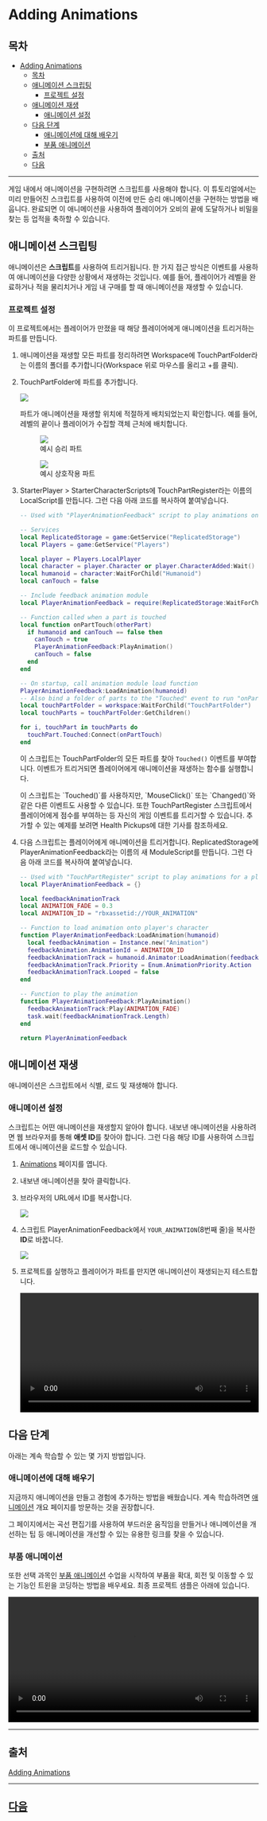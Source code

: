 # Adding Animations

## 목차
- [Adding Animations](#adding-animations)
  - [목차](#목차)
  - [애니메이션 스크립팅](#애니메이션-스크립팅)
    - [프로젝트 설정](#프로젝트-설정)
  - [애니메이션 재생](#애니메이션-재생)
    - [애니메이션 설정](#애니메이션-설정)
  - [다음 단계](#다음-단계)
    - [애니메이션에 대해 배우기](#애니메이션에-대해-배우기)
    - [부품 애니메이션](#부품-애니메이션)
  - [출처](#출처)
  - [다음](#다음)

---
게임 내에서 애니메이션을 구현하려면 스크립트를 사용해야 합니다. 이 튜토리얼에서는 미리 만들어진 스크립트를 사용하여 이전에 만든 승리 애니메이션을 구현하는 방법을 배웁니다. 완료되면 이 애니메이션을 사용하여 플레이어가 오비의 끝에 도달하거나 비밀을 찾는 등 업적을 축하할 수 있습니다.

## 애니메이션 스크립팅

애니메이션은 **스크립트**를 사용하여 트리거됩니다. 한 가지 접근 방식은 이벤트를 사용하여 애니메이션을 다양한 상황에서 재생하는 것입니다. 예를 들어, 플레이어가 레벨을 완료하거나 적을 물리치거나 게임 내 구매를 할 때 애니메이션을 재생할 수 있습니다.

### 프로젝트 설정

이 프로젝트에서는 플레이어가 만졌을 때 해당 플레이어에게 애니메이션을 트리거하는 파트를 만듭니다.

1. 애니메이션을 재생할 모든 파트를 정리하려면 Workspace에 TouchPartFolder라는 이름의 폴더를 추가합니다(Workspace 위로 마우스를 올리고 +를 클릭).

2. TouchPartFolder에 파트를 추가합니다.

   <img src="../img/04_04_Adding_Animations/bipi_t2_showPartsFolder.png.webp" />

   파트가 애니메이션을 재생할 위치에 적절하게 배치되었는지 확인합니다. 예를 들어, 레벨의 끝이나 플레이어가 수집할 객체 근처에 배치합니다.

   <GridContainer numColumns="2">
     <figure>
       <img src="../img/04_04_Adding_Animations/bipi_t2_touchedPartExamples_obby.jpg.webp" />
       <figcaption>예시 승리 파트</figcaption>
     </figure>
     <figure>
       <img src="../img/04_04_Adding_Animations/bipi_t2_touchedPartExamples_treasure.jpg.webp" />
       <figcaption>예시 상호작용 파트</figcaption>
     </figure>
   </GridContainer>

3. StarterPlayer > StarterCharacterScripts에 TouchPartRegister라는 이름의 LocalScript를 만듭니다. 그런 다음 아래 코드를 복사하여 붙여넣습니다.

   ```lua
   -- Used with "PlayerAnimationFeedback" script to play animations on part touches

   -- Services
   local ReplicatedStorage = game:GetService("ReplicatedStorage")
   local Players = game:GetService("Players")

   local player = Players.LocalPlayer
   local character = player.Character or player.CharacterAdded:Wait()
   local humanoid = character:WaitForChild("Humanoid")
   local canTouch = false

   -- Include feedback animation module
   local PlayerAnimationFeedback = require(ReplicatedStorage:WaitForChild("PlayerAnimationFeedback"))

   -- Function called when a part is touched
   local function onPartTouch(otherPart)
     if humanoid and canTouch == false then
       canTouch = true
       PlayerAnimationFeedback:PlayAnimation()
       canTouch = false
     end
   end

   -- On startup, call animation module load function
   PlayerAnimationFeedback:LoadAnimation(humanoid)
   -- Also bind a folder of parts to the "Touched" event to run "onPartTouch()"
   local touchPartFolder = workspace:WaitForChild("TouchPartFolder")
   local touchParts = touchPartFolder:GetChildren()

   for i, touchPart in touchParts do
     touchPart.Touched:Connect(onPartTouch)
   end
   ```

   이 스크립트는 TouchPartFolder의 모든 파트를 찾아 `Touched()` 이벤트를 부여합니다. 이벤트가 트리거되면 플레이어에게 애니메이션을 재생하는 함수를 실행합니다.

    <Alert severity="info">
    이 스크립트는 `Touched()`를 사용하지만, `MouseClick()` 또는 `Changed()`와 같은 다른 이벤트도 사용할 수 있습니다. 또한 TouchPartRegister 스크립트에서 플레이어에게 점수를 부여하는 등 자신의 게임 이벤트를 트리거할 수 있습니다. 추가할 수 있는 예제를 보려면 Health Pickups에 대한 기사를 참조하세요.
    </Alert>

4. 다음 스크립트는 플레이어에게 애니메이션을 트리거합니다. ReplicatedStorage에 PlayerAnimationFeedback라는 이름의 새 ModuleScript를 만듭니다. 그런 다음 아래 코드를 복사하여 붙여넣습니다.

   ```lua
   -- Used with "TouchPartRegister" script to play animations for a player
   local PlayerAnimationFeedback = {}

   local feedbackAnimationTrack
   local ANIMATION_FADE = 0.3
   local ANIMATION_ID = "rbxassetid://YOUR_ANIMATION"

   -- Function to load animation onto player's character
   function PlayerAnimationFeedback:LoadAnimation(humanoid)
     local feedbackAnimation = Instance.new("Animation")
     feedbackAnimation.AnimationId = ANIMATION_ID
     feedbackAnimationTrack = humanoid.Animator:LoadAnimation(feedbackAnimation)
     feedbackAnimationTrack.Priority = Enum.AnimationPriority.Action
     feedbackAnimationTrack.Looped = false
   end

   -- Function to play the animation
   function PlayerAnimationFeedback:PlayAnimation()
     feedbackAnimationTrack:Play(ANIMATION_FADE)
     task.wait(feedbackAnimationTrack.Length)
   end

   return PlayerAnimationFeedback

   ```

## 애니메이션 재생

애니메이션은 스크립트에서 식별, 로드 및 재생해야 합니다.

### 애니메이션 설정

스크립트는 어떤 애니메이션을 재생할지 알아야 합니다. 내보낸 애니메이션을 사용하려면 웹 브라우저를 통해 **애셋 ID**를 찾아야 합니다. 그런 다음 해당 ID를 사용하여 스크립트에서 애니메이션을 로드할 수 있습니다.

1. <a href="https://www.roblox.com/develop?View=24" target="_blank" rel="noopener">Animations</a> 페이지를 엽니다.

2. 내보낸 애니메이션을 찾아 클릭합니다.

3. 브라우저의 URL에서 ID를 복사합니다.

   <img src="../img/04_04_Adding_Animations/ccs2020_t2_exportedAnimationWeb_alt.png.webp" />

4. 스크립트 PlayerAnimationFeedback에서 `YOUR_ANIMATION`(8번째 줄)을 복사한 **ID**로 바꿉니다.

   <img src="../img/04_04_Adding_Animations/showAnimationIDScript.gif.webp" />

5. 프로젝트를 실행하고 플레이어가 파트를 만지면 애니메이션이 재생되는지 테스트합니다.

   <video controls src="../img/04_04_Adding_Animations/victoryPose_finalSingleObbyExample_web.mp4" width="100%"></video>

## 다음 단계

아래는 계속 학습할 수 있는 몇 가지 방법입니다.

### 애니메이션에 대해 배우기

지금까지 애니메이션을 만들고 경험에 추가하는 방법을 배웠습니다. 계속 학습하려면 [애니메이션](https://create.roblox.com/docs/ko-kr/animation) 개요 페이지를 방문하는 것을 권장합니다.

그 페이지에서는 곡선 편집기를 사용하여 부드러운 움직임을 만들거나 애니메이션을 개선하는 팁 등 애니메이션을 개선할 수 있는 유용한 링크를 찾을 수 있습니다.

### 부품 애니메이션

또한 선택 과목인 [부품 애니메이션](https://create.roblox.com/docs/ko-kr/education/build-it-play-it-island-of-move/animating-parts) 수업을 시작하여 부품을 확대, 회전 및 이동할 수 있는 기능인 트윈을 코딩하는 방법을 배우세요. 최종 프로젝트 샘플은 아래에 있습니다.

<video controls src="../img/04_04_Adding_Animations/exampleProject_tweeningButtonDoor.mp4" width="100%"></video>

---
## 출처
[Adding Animations](https://create.roblox.com/docs/ko-kr/education/build-it-play-it-island-of-move/adding-animations)

---
## [다음](./04_05_Animating_Parts.md)
